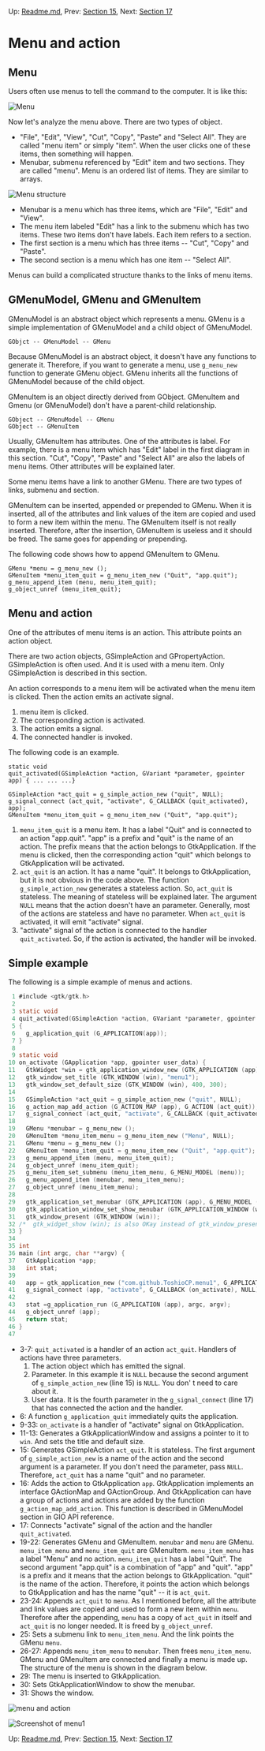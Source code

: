 Up: [Readme.md](../Readme.md),  Prev: [Section 15](sec15.md), Next: [Section 17](sec17.md)

# Menu and action

## Menu

Users often use menus to tell the command to the computer.
It is like this:

![Menu](../image/menu.png)

Now let's analyze the menu above.
There are two types of object.

- "File", "Edit", "View", "Cut", "Copy", "Paste" and "Select All".
They are called "menu item" or simply "item".
When the user clicks one of these items, then something will happen.
- Menubar, submenu referenced by "Edit" item and two sections.
They are called "menu".
Menu is an ordered list of items.
They are similar to arrays.

![Menu structure](../image/menu_structure.png)

- Menubar is a menu which has three items, which are "File", "Edit" and "View".
- The menu item labeled "Edit" has a link to the submenu which has two items.
These two items don't have labels.
Each item refers to a section.
- The first section is a menu which has three items -- "Cut", "Copy" and "Paste".
- The second section is a menu which has one item -- "Select All".

Menus can build a complicated structure thanks to the links of menu items.

## GMenuModel, GMenu and GMenuItem

GMenuModel is an abstract object which represents a menu.
GMenu is a simple implementation of GMenuModel and a child object of GMenuModel.

    GObjct -- GMenuModel -- GMenu

Because GMenuModel is an abstract object, it doesn't have any functions to generate it.
Therefore, if you want to generate a menu, use `g_menu_new` function to generate GMenu object.
GMenu inherits all the functions of GMenuModel because of the child object.

GMenuItem is an object directly derived from GObject.
GMenuItem and Gmenu (or GMenuModel) don't have a parent-child relationship.

    GObject -- GMenuModel -- GMenu
    GObject -- GMenuItem

Usually, GMenuItem has attributes.
One of the attributes is label.
For example, there is a menu item which has "Edit" label in the first diagram in this section.
"Cut", "Copy", "Paste" and "Select All" are also the labels of menu items.
Other attributes will be explained later.

Some menu items have a link to another GMenu.
There are two types of links, submenu and section.

GMenuItem can be inserted, appended or prepended to GMenu.
When it is inserted, all of the attributes and link values of the item are copied and used to form a new item within the menu.
The GMenuItem itself is not really inserted.
Therefore, after the insertion, GMenuItem is useless and it should be freed.
The same goes for appending or prepending.

The following code shows how to append GMenuItem to GMenu.

    GMenu *menu = g_menu_new ();
    GMenuItem *menu_item_quit = g_menu_item_new ("Quit", "app.quit");
    g_menu_append_item (menu, menu_item_quit);
    g_object_unref (menu_item_quit);

## Menu and action

One of the attributes of menu items is an action.
This attribute points an action object.

There are two action objects, GSimpleAction and GPropertyAction.
GSimpleAction is often used.
And it is used with a menu item.
Only GSimpleAction is described in this section.

An action corresponds to a menu item will be activated when the menu item is clicked.
Then the action emits an activate signal.

1. menu item is clicked.
2. The corresponding action is activated.
3. The action emits a signal.
4. The connected handler is invoked.


The following code is an example.

    static void
    quit_activated(GSimpleAction *action, GVariant *parameter, gpointer app) { ... ... ...}

    GSimpleAction *act_quit = g_simple_action_new ("quit", NULL);
    g_signal_connect (act_quit, "activate", G_CALLBACK (quit_activated), app);
    GMenuItem *menu_item_quit = g_menu_item_new ("Quit", "app.quit");

1. `menu_item_quit` is a menu item.
It has a label "Quit" and is connected to an action "app.quit".
"app" is a prefix and "quit" is the name of an action.
The prefix means that the action belongs to GtkApplication.
If the menu is clicked, then the corresponding action "quit" which belongs to GtkApplication will be activated.
2. `act_quit` is an action.
It has a name "quit".
It belongs to GtkApplication, but it is not obvious in the code above.
The function `g_simple_action_new` generates a stateless action.
So, `act_quit` is stateless.
The meaning of stateless will be explained later.
The argument `NULL` means that the action doesn't have an parameter.
Generally, most of the actions are stateless and have no parameter.
When `act_quit` is activated, it will emit "activate" signal.
3. "activate" signal of the action is connected to the handler `quit_activated`.
So, if the action is activated, the handler will be invoked.

## Simple example

The following is a simple example of menus and actions.

~~~C
 1 #include <gtk/gtk.h>
 2 
 3 static void
 4 quit_activated(GSimpleAction *action, GVariant *parameter, gpointer app)
 5 {
 6   g_application_quit (G_APPLICATION(app));
 7 }
 8 
 9 static void
10 on_activate (GApplication *app, gpointer user_data) {
11   GtkWidget *win = gtk_application_window_new (GTK_APPLICATION (app));
12   gtk_window_set_title (GTK_WINDOW (win), "menu1");
13   gtk_window_set_default_size (GTK_WINDOW (win), 400, 300);
14 
15   GSimpleAction *act_quit = g_simple_action_new ("quit", NULL);
16   g_action_map_add_action (G_ACTION_MAP (app), G_ACTION (act_quit));
17   g_signal_connect (act_quit, "activate", G_CALLBACK (quit_activated), app);
18 
19   GMenu *menubar = g_menu_new ();
20   GMenuItem *menu_item_menu = g_menu_item_new ("Menu", NULL);
21   GMenu *menu = g_menu_new ();
22   GMenuItem *menu_item_quit = g_menu_item_new ("Quit", "app.quit");
23   g_menu_append_item (menu, menu_item_quit);
24   g_object_unref (menu_item_quit);
25   g_menu_item_set_submenu (menu_item_menu, G_MENU_MODEL (menu));
26   g_menu_append_item (menubar, menu_item_menu);
27   g_object_unref (menu_item_menu);
28 
29   gtk_application_set_menubar (GTK_APPLICATION (app), G_MENU_MODEL (menubar));
30   gtk_application_window_set_show_menubar (GTK_APPLICATION_WINDOW (win), TRUE);
31   gtk_window_present (GTK_WINDOW (win));
32 /*  gtk_widget_show (win); is also OKay instead of gtk_window_present. */
33 }
34 
35 int
36 main (int argc, char **argv) {
37   GtkApplication *app;
38   int stat;
39 
40   app = gtk_application_new ("com.github.ToshioCP.menu1", G_APPLICATION_FLAGS_NONE);
41   g_signal_connect (app, "activate", G_CALLBACK (on_activate), NULL);
42 
43   stat =g_application_run (G_APPLICATION (app), argc, argv);
44   g_object_unref (app);
45   return stat;
46 }
47 
~~~

- 3-7: `quit_activated` is a handler of an action `act_quit`.
Handlers of actions have three parameters.
  1. The action object which has emitted the signal.
  2. Parameter.
In this example it is `NULL` because the second argument of `g_simple_action_new` (line 15) is `NULL`.
You don' t need to care about it.
  3. User data.
It is the fourth parameter in the `g_signal_connect` (line 17) that has connected the action and the handler.
- 6: A function `g_application_quit` immediately quits the application.
- 9-33: `on_activate` is a handler of "activate" signal on GtkApplication.
- 11-13: Generates a GtkApplicationWindow and assigns a pointer to it to `win`. And sets the title and default size.
- 15: Generates GSimpleAction `act_quit`.
It is stateless.
The first argument of `g_simple_action_new` is a name of the action and the second argument is a parameter.
If you don't need the parameter, pass `NULL`.
Therefore, `act_quit` has a name "quit" and no parameter.
- 16: Adds the action to GtkApplication `app`.
GtkApplication implements an interface GActionMap and GActionGroup.
And GtkApplication can have a group of actions and actions are added by the function `g_action_map_add_action`.
This function is described in GMenuModel section in GIO API reference.
- 17: Connects "activate" signal of the action and the handler `quit_activated`.
- 19-22: Generates GMenu and GMenuItem.
`menubar` and `menu` are GMenu.
`menu_item_menu` and `menu_item_quit` are GMenuItem.
`menu_item_menu` has a label "Menu" and no action.
`menu_item_quit` has a label "Quit".
The second argument "app.quit" is a combination of "app" and "quit".
"app" is a prefix and it means that the action belongs to GtkApplication. "quit" is the name of the action.
Therefore, it points the action which belongs to GtkApplication and has the name "quit" -- it is `act_quit`.
- 23-24: Appends `act_quit` to `menu`.
As I mentioned before, all the attribute and link values are copied and used to form a new item within `menu`.
Therefore after the appending, `menu` has a copy of `act_quit` in itself and `act_quit` is no longer needed.
It is freed by `g_object_unref`.
- 25: Sets a submenu link to `menu_item_menu`.
And the link points the GMenu `menu`.
- 26-27: Appends `menu_item_menu` to `menubar`.
Then frees `menu_item_menu`.
GMenu and GMenuItem are connected and finally a menu is made up.
The structure of the menu is shown in the diagram below.
- 29: The menu is inserted to GtkApplication.
- 30: Sets GtkApplicationWindow to show the menubar.
- 31: Shows the window.

![menu and action](../image/menu1.png)

![Screenshot of menu1](../image/menu1_screenshot.png)


Up: [Readme.md](../Readme.md),  Prev: [Section 15](sec15.md), Next: [Section 17](sec17.md)
